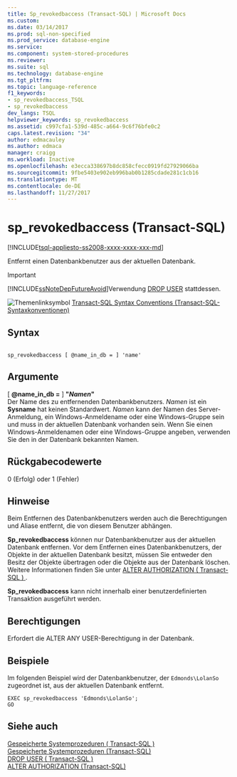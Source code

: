 ```yaml
---
title: Sp_revokedbaccess (Transact-SQL) | Microsoft Docs
ms.custom: 
ms.date: 03/14/2017
ms.prod: sql-non-specified
ms.prod_service: database-engine
ms.service: 
ms.component: system-stored-procedures
ms.reviewer: 
ms.suite: sql
ms.technology: database-engine
ms.tgt_pltfrm: 
ms.topic: language-reference
f1_keywords:
- sp_revokedbaccess_TSQL
- sp_revokedbaccess
dev_langs: TSQL
helpviewer_keywords: sp_revokedbaccess
ms.assetid: c997cfa1-539d-485c-a664-9c6f76bfe0c2
caps.latest.revision: "34"
author: edmacauley
ms.author: edmaca
manager: craigg
ms.workload: Inactive
ms.openlocfilehash: e3ecca338697b8dc858cfecc0919fd27929066ba
ms.sourcegitcommit: 9fbe5403e902eb996bab0b1285cdade281c1cb16
ms.translationtype: MT
ms.contentlocale: de-DE
ms.lasthandoff: 11/27/2017
---
```

# <a name="sprevokedbaccess-transact-sql"></a>sp_revokedbaccess (Transact-SQL)
[!INCLUDE[tsql-appliesto-ss2008-xxxx-xxxx-xxx-md](../../includes/tsql-appliesto-ss2008-xxxx-xxxx-xxx-md.md)]

  Entfernt einen Datenbankbenutzer aus der aktuellen Datenbank.  
  
> [!IMPORTANT]  
>  [!INCLUDE[ssNoteDepFutureAvoid](../../includes/ssnotedepfutureavoid-md.md)]Verwendung [DROP USER](../../t-sql/statements/drop-user-transact-sql.md) stattdessen.  
  
 ![Themenlinksymbol](../../database-engine/configure-windows/media/topic-link.gif "Topic link icon") [Transact-SQL Syntax Conventions (Transact-SQL-Syntaxkonventionen)](../../t-sql/language-elements/transact-sql-syntax-conventions-transact-sql.md)  
  
## <a name="syntax"></a>Syntax  
  
```  
  
sp_revokedbaccess [ @name_in_db = ] 'name'  
```  
  
## <a name="arguments"></a>Argumente  
 [  **@name_in_db =** ] **"***Namen***"**  
 Der Name des zu entfernenden Datenbankbenutzers. *Namen* ist ein **Sysname** hat keinen Standardwert. *Namen* kann der Namen des Server-Anmeldung, ein Windows-Anmeldename oder eine Windows-Gruppe sein und muss in der aktuellen Datenbank vorhanden sein. Wenn Sie einen Windows-Anmeldenamen oder eine Windows-Gruppe angeben, verwenden Sie den in der Datenbank bekannten Namen.  
  
## <a name="return-code-values"></a>Rückgabecodewerte  
 0 (Erfolg) oder 1 (Fehler)  
  
## <a name="remarks"></a>Hinweise  
 Beim Entfernen des Datenbankbenutzers werden auch die Berechtigungen und Aliase entfernt, die von diesem Benutzer abhängen.  
  
 **Sp_revokedbaccess** können nur Datenbankbenutzer aus der aktuellen Datenbank entfernen. Vor dem Entfernen eines Datenbankbenutzers, der Objekte in der aktuellen Datenbank besitzt, müssen Sie entweder den Besitz der Objekte übertragen oder die Objekte aus der Datenbank löschen. Weitere Informationen finden Sie unter [ALTER AUTHORIZATION &#40; Transact-SQL &#41; ](../../t-sql/statements/alter-authorization-transact-sql.md).  
  
 **Sp_revokedbaccess** kann nicht innerhalb einer benutzerdefinierten Transaktion ausgeführt werden.  
  
## <a name="permissions"></a>Berechtigungen  
 Erfordert die ALTER ANY USER-Berechtigung in der Datenbank.  
  
## <a name="examples"></a>Beispiele  
 Im folgenden Beispiel wird der Datenbankbenutzer, der `Edmonds\LolanSo` zugeordnet ist, aus der aktuellen Datenbank entfernt.  
  
```  
EXEC sp_revokedbaccess 'Edmonds\LolanSo';  
GO  
```  
  
## <a name="see-also"></a>Siehe auch  
 [Gespeicherte Systemprozeduren &#40; Transact-SQL &#41;](../../relational-databases/system-stored-procedures/security-stored-procedures-transact-sql.md)   
 [Gespeicherte Systemprozeduren &#40;Transact-SQL&#41;](../../relational-databases/system-stored-procedures/system-stored-procedures-transact-sql.md)   
 [DROP USER &#40; Transact-SQL &#41;](../../t-sql/statements/drop-user-transact-sql.md)   
 [ALTER AUTHORIZATION &#40;Transact-SQL&#41;](../../t-sql/statements/alter-authorization-transact-sql.md)  
  
  
